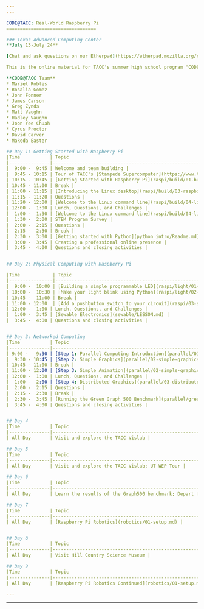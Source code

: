 ```yaml
---
---

CODE@TACC: Real-World Raspberry Pi
=================================

### Texas Advanced Computing Center
**July 13-July 24**

[Chat and ask questions on our Etherpad](https://etherpad.mozilla.org/code-at-tacc)

This is the online material for TACC's summer high school program "CODE@TACC" in which students will build a Linux computer then learn how to connect it to the world and create their own inventions.

**CODE@TACC Team**
* Mariel Robles
* Rosalia Gomez
* John Fonner
* James Carson
* Greg Zynda
* Matt Vaughn
* Hadley Vaughn
* Joon Yee Chuah
* Cyrus Proctor
* David Carver
* Makeda Easter

## Day 1: Getting Started with Raspberry Pi
|Time           | Topic                                                        |
|---------------|--------------------------------------------------------------|
|  9:00 -  9:45 | Welcome and team building |
|  9:45 - 10:15 | Tour of TACC's [Stampede Supercomputer](https://www.tacc.utexas.edu/stampede/) |
| 10:15 - 10:45 | [Getting Started with Raspberry Pi](raspi/build/01-build.md) |
| 10:45 - 11:00 | Break |
| 11:00 - 11:15 | [Introducing the Linux desktop](raspi/build/03-raspbian-desktop.md) |
| 11:15 - 11:20 | Questions |
| 11:20 - 12:00 | [Welcome to the Linux command line](raspi/build/04-linux-101.md) |
| 12:00 -  1:00 | Lunch, Questions, and Challenges |
|  1:00 -  1:30 | [Welcome to the Linux command line](raspi/build/04-linux-101.md) |
|  1:30 -  2:00 | STEM Program Survey |
|  2:00 -  2:15 | Questions |
|  2:15 -  2:30 | Break |
|  2:30 -  3:00 | [Getting started with Python](python_intro/Readme.md) |
|  3:00 -  3:45 | Creating a professional online presence |
|  3:45 -  4:00 | Questions and closing activities |


## Day 2: Physical Computing with Raspberry Pi

|Time            | Topic                                                         |
|----------------|---------------------------------------------------------------|
|  9:00 -  10:00 | [Building a simple programmable LED](raspi/light/01-led.md) |
| 10:00 -  10:30 | [Make your light blink using Python](raspi/light/02-programming.md) |
| 10:45 -  11:00 | Break |
| 11:00 - 12:00  | [Add a pushbutton switch to your circuit](raspi/03-switch.md) |
| 12:00 -  1:00 | Lunch, Questions, and Challenges |
|  1:00 -  3:45 | [Sewable Electronics](sewable/LESSON.md) |
|  3:45 -  4:00 | Questions and closing activities |


## Day 3: Networked Computing
|Time           | Topic                                                        |
|---------------|--------------------------------------------------------------|
| 9:00 -   9:30 | [Step 1: Parallel Computing Introduction](parallel/01-introduction.md) |
|  9:30 - 10:45 | [Step 2: Simple Graphics](parallel/02-simple-graphics.md) |
| 10:45 - 11:00 | Break |
| 11:00 - 12:00 | [Step 3: Simple Animation](parallel/02-simple-graphics.md) |
| 12:00 -  1:00 | Lunch, Questions, and Challenges |
|  1:00 -  2:00 | [Step 4: Distributed Graphics](parallel/03-distributed-graphics.md) |
|  2:00 -  2:15 | Questions |
|  2:15 -  2:30 | Break |
|  2:30 -  3:45 | [Running the Green Graph 500 Benchmark](parallel/greengraph500/01-greengraph500.md) |
|  3:45 -  4:00 | Questions and closing activities |


## Day 4
|Time           | Topic                                                        |
|---------------|--------------------------------------------------------------|
| All Day       | Visit and explore the TACC Vislab |

## Day 5
|Time           | Topic                                                        |
|---------------|--------------------------------------------------------------|
| All Day       | Visit and explore the TACC Vislab; UT WEP Tour |

## Day 6
|Time           | Topic                                                        |
|---------------|--------------------------------------------------------------|
| All Day       | Learn the results of the Graph500 benchmark; Depart for field trip |

## Day 7
|Time           | Topic                                                        |
|---------------|--------------------------------------------------------------|
| All Day       | [Raspberry Pi Robotics](robotics/01-setup.md) |


## Day 8
|Time           | Topic                                                        |
|---------------|--------------------------------------------------------------|
| All Day       | Visit Hill Country Science Museum |

## Day 9
|Time           | Topic                                                        |
|---------------|--------------------------------------------------------------|
| All Day       | [Raspberry Pi Robotics Continued](robotics/01-setup.md) |

---
```

---
